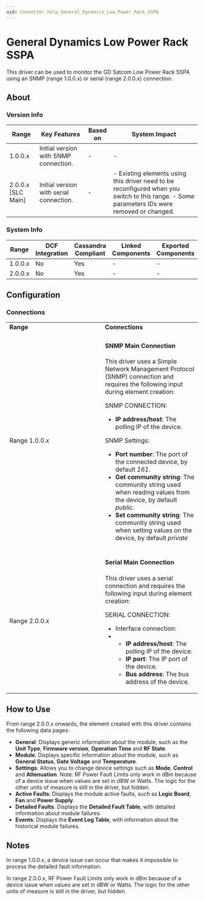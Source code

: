 ```yaml
---
uid: Connector_help_General_Dynamics_Low_Power_Rack_SSPA
---
```


# General Dynamics Low Power Rack SSPA

This driver can be used to monitor the GD Satcom Low Power Rack SSPA using an SNMP (range 1.0.0.x) or serial (range 2.0.0.x) connection.

## About

### Version Info

| **Range**            | **Key Features**                        | **Based on** | **System Impact**                                                                                                                            |
|----------------------|-----------------------------------------|--------------|----------------------------------------------------------------------------------------------------------------------------------------------|
| 1.0.0.x              | Initial version with SNMP connection.   | \-           | \-                                                                                                                                           |
| 2.0.0.x \[SLC Main\] | Initial version with serial connection. | \-           | \- Existing elements using this driver need to be reconfigured when you switch to this range. - Some parameters IDs were removed or changed. |

### System Info

| **Range** | **DCF Integration** | **Cassandra Compliant** | **Linked Components** | **Exported Components** |
|-----------|---------------------|-------------------------|-----------------------|-------------------------|
| 1.0.0.x   | No                  | Yes                     | \-                    | \-                      |
| 2.0.0.x   | No                  | Yes                     | \-                    | \-                      |

## Configuration

### Connections

<table>
<colgroup>
<col style="width: 50%" />
<col style="width: 50%" />
</colgroup>
<tbody>
<tr class="odd">
<td><strong>Range</strong></td>
<td><strong>Connections</strong></td>
</tr>
<tr class="even">
<td>Range 1.0.0.x</td>
<td><h4 id="snmp-main-connection">SNMP Main Connection</h4>
<p>This driver uses a Simple Network Management Protocol (SNMP) connection and requires the following input during element creation:</p>
<p>SNMP CONNECTION:</p>
<ul>
<li><strong>IP address/host</strong>: The polling IP of the device.</li>
</ul>
<p>SNMP Settings:</p>
<ul>
<li><strong>Port number</strong>: The port of the connected device, by default <em>161</em>.</li>
<li><strong>Get community string</strong>: The community string used when reading values from the device, by default <em>public</em>.</li>
<li><strong>Set community string</strong>: The community string used when setting values on the device, by default <em>private</em></li>
</ul></td>
</tr>
<tr class="odd">
<td>Range 2.0.0.x</td>
<td><h4 id="serial-main-connection">Serial Main Connection</h4>
<p>This driver uses a serial connection and requires the following input during element creation:</p>
<p>SERIAL CONNECTION:</p>
<ul>
<li>Interface connection:</li>
<li><ul>
<li><strong>IP address/host</strong>: The polling IP of the device.</li>
<li><strong>IP port</strong>: The IP port of the device.</li>
<li><strong>Bus address</strong>: The bus address of the device.</li>
</ul></li>
</ul></td>
</tr>
</tbody>
</table>

## How to Use

From range 2.0.0.x onwards, the element created with this driver contains the following data pages:

- **General**: Displays generic information about the module, such as the **Unit Type**, **Firmware version**, **Operation Time** and **RF State**.
- **Module**: Displays specific information about the module, such as **General Status**, **Gate Voltage** and **Temperature**.
- **Settings**: Allows you to change device settings such as **Mode**, **Control** and **Attenuation**.
  Note: RF Power Fault Limits only work in dBm because of a device issue when values are set in dBW or Watts. The logic for the other units of measure is still in the driver, but hidden.
- **Active Faults**: Displays the module active faults, such as **Logic Board**, **Fan** and **Power Supply**.
- **Detailed Faults**: Displays the **Detailed Fault Table**, with detailed information about module failures.
- **Events**: Displays the **Event Log Table**, with information about the historical module failures.

## Notes

In range 1.0.0.x, a device issue can occur that makes it impossible to process the detailed fault information.

In range 2.0.0.x, RF Power Fault Limits only work in dBm because of a device issue when values are set in dBW or Watts. The logic for the other units of measure is still in the driver, but hidden.
